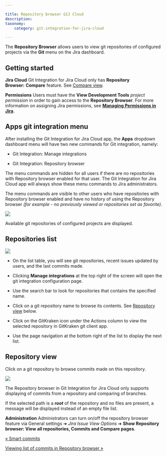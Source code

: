 ```yaml
---

title: Repository browser GIJ Cloud
description:
taxonomy:
    category: git-integration-for-jira-cloud

---
```

The **Repository Browser** allows users to view git repositories of configured projects via the **Git** menu on the Jira dashboard.

## Getting started

**Jira Cloud**
Git Integration for Jira Cloud only has **Repository Browser:** **Compare** feature. See [Compare view](/wiki/spaces/GITCLOUD/pages/1923025590/Comparing+branches+or+tags+in+Repository+browser).

**Permissions**
Users must have the **View Development Tools** _project permission_ in order to gain access to the **Repository Browser**. For more information on assigning Jira permissions, see [**Managing Permissions in Jira**](https://confluence.atlassian.com/display/Jira/Managing+Global+Permissions).

## Apps git integration menu

After installing the Git Integration for Jira Cloud app, the **Apps** dropdown dashboard menu will have two new commands for Git integration, namely:

*   Git Integration: Manage integrations

*   Git Integration: Repository browser


The menu commands are hidden for all users if there are no repositories with Repository browser enabled for that user. The Git Integration for Jira Cloud app will always show these menu commands to Jira administrators.

The menu commands are visible to other users who have repositories with Repository browser enabled and have no history of using the Repository browser _(for example - no previously viewed or repositories set as favorite)._

![](https://bigbrassband.atlassian.net/wiki/download/attachments/1923025500/gitcloud-repo-browser-page-access.png?version=2&modificationDate=1650260719272&cacheVersion=1&api=v2)

Available git repositories of configured projects are displayed.

## Repositories list

![](https://bigbrassband.atlassian.net/wiki/download/attachments/1923025500/gitcloud-repo-browser-page-list.png?version=1&modificationDate=1650260840880&cacheVersion=1&api=v2)

*   On the list table, you will see git repositories, recent issues updated by users, and the last commits made.

*   Clicking **Manage integrations** at the top right of the screen will open the git integration configuration page.

*   Use the search bar to look for repositories that contains the specified name.

*   Click on a git repository name to browse its contents. See [Repository view](#Repository-view) below.

*   Click on the GitKraken icon under the Actions column to view the selected repository in GitKraken git client app.

*   Use the page navigation at the bottom right of the list to display the next list.


## Repository view

Click on a git repository to browse commits made on this repository.

![](https://bigbrassband.atlassian.net/wiki/download/attachments/1923025500/gitcloud-repo-browser-page-repoview-list.png?version=2&modificationDate=1650263383860&cacheVersion=1&api=v2)

The Repository browser in Git Integration for Jira Cloud only supports displaying of commits from a repository and comparing of branches.

If the selected path is a _**root**_ of the repository and no files are present, a message will be displayed instead of an empty file list.

**Administration**
Administrators can turn on/off the repository browser feature via General settings ➜ _Jira Issue View Options_ ➜ **Show Repository browser: View all repositories, Commits and Compare pages**.

[« Smart commits](/git-integration-for-jira-cloud/Smart-commits)

[Viewing list of commits in Repository browser »](/wiki/spaces/GITCLOUD/pages/1923025571/Viewing+list+of+commits+in+Repository+browser)


